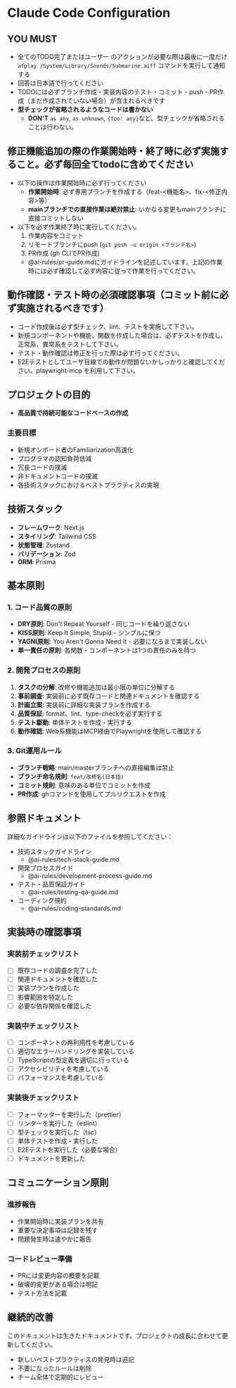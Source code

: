# Claude Code Configuration

## YOU MUST

- 全てのTODO完了またはユーザー のアクションが必要な際は最後に一度だけ `afplay /System/Library/Sounds/Submarine.aiff` コマンドを実行して通知する
- 回答は日本語で行ってください
- TODOには必ずブランチ作成・実装内容のテスト・コミット・push・PR作成（まだ作成されていない場合）が含まれるべきです
- **型チェックが省略されるようなコードは書かない**
  - **DON'T** `as any`, `as unknown`, `{foo: any}`など、型チェックが省略されることは行わない。

## 修正機能追加の際の作業開始時・終了時に必ず実施すること。必ず毎回全てtodoに含めてください

- 以下の操作は作業開始時に必ず行ってください
  - **作業開始時**: 必ず専用ブランチを作成する（feat-<機能名>、fix-<修正内容>等）
  - **mainブランチでの直接作業は絶対禁止**: いかなる変更もmainブランチに直接コミットしない
- 以下を必ず作業終了時に実行してください。
  1. 作業内容をコミット
  2. リモートブランチにpush (`git push -u origin <ブランチ名>`)
  3. PR作成 (gh CLIでPR作成)
  - @ai-rules/pr-guide.mdにガイドラインを記述しています。上記の作業時には必ず確認して必ず内容に従って作業を行ってください。

## 動作確認・テスト時の必須確認事項（コミット前に必ず実施されるべきです）

- コード作成後は必ず型チェック、lint、テストを実施して下さい。
- 新規コンポーネントや機能、関数を作成した場合は、必ずテストを作成し、正常系、異常系をテストして下さい。
- テスト・動作確認は修正を行った際は必ず行ってください。
- E2Eテストとしてユーザ目線での動作が問題ないかしっかりと確認してください。playwright-mcp を利用して下さい。

## プロジェクトの目的

- **高品質で持続可能なコードベースの作成**

### 主要目標

- 新規オンボード者のFamiliarization高速化
- プログラマの認知負荷低減
- 冗長コードの撲滅
- 非ドキュメントコードの撲滅
- 各技術スタックにおけるベストプラクティスの実現

## 技術スタック

- **フレームワーク**: Next.js
- **スタイリング**: Tailwind CSS
- **状態管理**: Zustand
- **バリデーション**: Zod
- **ORM**: Prisma

## 基本原則

### 1. コード品質の原則

- **DRY原則**: Don't Repeat Yourself - 同じコードを繰り返さない
- **KISS原則**: Keep It Simple, Stupid - シンプルに保つ
- **YAGNI原則**: You Aren't Gonna Need It - 必要になるまで実装しない
- **単一責任の原則**: 各関数・コンポーネントは1つの責任のみを持つ

### 2. 開発プロセスの原則

1. **タスクの分解**: 改修や機能追加は最小限の単位に分解する
2. **事前調査**: 実装前に必ず既存コードと関連ドキュメントを確認する
3. **計画立案**: 実装前に詳細な実装プランを作成する
4. **品質保証**: format、lint、type-checkを必ず実行する
5. **テスト駆動**: 単体テストを作成・実行する
6. **動作確認**: Web系機能はMCP経由でPlaywrightを使用して確認する

### 3. Git運用ルール

- **ブランチ戦略**: main/masterブランチへの直接編集は禁止
- **ブランチ命名規則**: `feat/改修名(日本語)`
- **コミット規則**: 意味のある単位でコミットを作成
- **PR作成**: ghコマンドを使用してプルリクエストを作成

## 参照ドキュメント

詳細なガイドラインは以下のファイルを参照してください：

- 技術スタックガイドライン
  - @ai-rules/tech-stack-guide.md
- 開発プロセスガイド
  - @ai-rules/development-process-guide.md
- テスト・品質保証ガイド
  - @ai-rules/testing-qa-guide.md
- コーディング規約
  - @ai-rules/coding-standards.md

## 実装時の確認事項

### 実装前チェックリスト

- [ ] 既存コードの調査を完了した
- [ ] 関連ドキュメントを確認した
- [ ] 実装プランを作成した
- [ ] 影響範囲を特定した
- [ ] 必要な依存関係を確認した

### 実装中チェックリスト

- [ ] コンポーネントの再利用性を考慮している
- [ ] 適切なエラーハンドリングを実装している
- [ ] TypeScriptの型定義を適切に行っている
- [ ] アクセシビリティを考慮している
- [ ] パフォーマンスを考慮している

### 実装後チェックリスト

- [ ] フォーマッターを実行した（prettier）
- [ ] リンターを実行した（eslint）
- [ ] 型チェックを実行した（tsc）
- [ ] 単体テストを作成・実行した
- [ ] E2Eテストを実行した（必要な場合）
- [ ] ドキュメントを更新した

## コミュニケーション原則

### 進捗報告

- 作業開始時に実装プランを共有
- 重要な決定事項は記録を残す
- 問題発生時は速やかに報告

### コードレビュー準備

- PRには変更内容の概要を記載
- 破壊的変更がある場合は明記
- テスト方法を記載

## 継続的改善

このドキュメントは生きたドキュメントです。プロジェクトの成長に合わせて更新してください。

- 新しいベストプラクティスの発見時は追記
- 不要になったルールは削除
- チーム全体で定期的にレビュー
